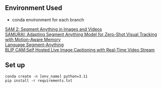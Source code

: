 
## Environment Used
* conda environment for each branch

[SAM 2: Segment Anything in Images and Videos](https://github.com/facebookresearch/sam2)  
[SAMURAI: Adapting Segment Anything Model for Zero-Shot Visual Tracking with Motion-Aware Memory](https://github.com/yangchris11/samurai/tree/master)  
[Language Segment-Anything](https://github.com/luca-medeiros/lang-segment-anything)  
[BLIP CAM:Self Hosted Live Image Captioning with Real-Time Video Stream](https://github.com/zawawiAI/BLIP_CAM)

## Set up
```
conda create -n [env_name] python=3.11
pip install -r requirements.txt
```

